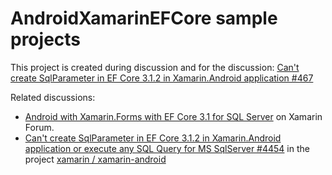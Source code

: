 # AndroidXamarinEFCore sample projects

This project is created during discussion and for the discussion: [Can't create SqlParameter in EF Core 3.1.2 in Xamarin.Android application #467](https://github.com/dotnet/SqlClient/issues/467)

Related discussions:
* [Android with Xamarin.Forms with EF Core 3.1 for SQL Server](https://forums.xamarin.com/discussion/179975/android-with-xamarin-forms-with-ef-core-3-1-for-sql-server) on Xamarin Forum.
* [Can't create SqlParameter in EF Core 3.1.2 in Xamarin.Android application or execute any SQL Query for MS SqlServer #4454](https://github.com/xamarin/xamarin-android/issues/4454) in the project [xamarin / xamarin-android](https://github.com/xamarin/xamarin-android)
